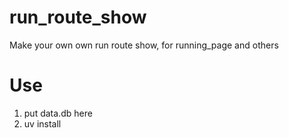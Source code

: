 # run_route_show
Make your own own run route show, for running_page and others

# Use
1. put data.db here
2. uv install
